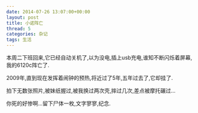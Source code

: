 ```yaml
---
date: 2014-07-26 13:07:00+00:00
layout: post
title: 小诺阵亡
thread: 5
categories: 杂记
tags: 生活
---
```


本周二下班回来,它已经自动关机了,以为没电,插上usb充电,谁知不断闪烁着屏幕,我的6120c阵亡了.

2009年,直到现在发挥着闹钟的预热,将近过了5年,五年过去了,它却挂了.

拍下无数张照片,被妹纸握过,被我换过两次壳,摔过几次,差点被摩托碾过...

你死的好惨啊...留下尸体一枚,文字寥寥,纪念.



